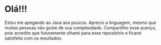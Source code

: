 # Olá!!!
Estou me apegando ao Java aos poucos. 
Aprecio a linguagem, mesmo que muitas pessoas não goste de sua complexidade.
Compartilho esse avanço, pois acredito que futuramente olharei para esse repositório e ficarei satisfeita com os resultados.

